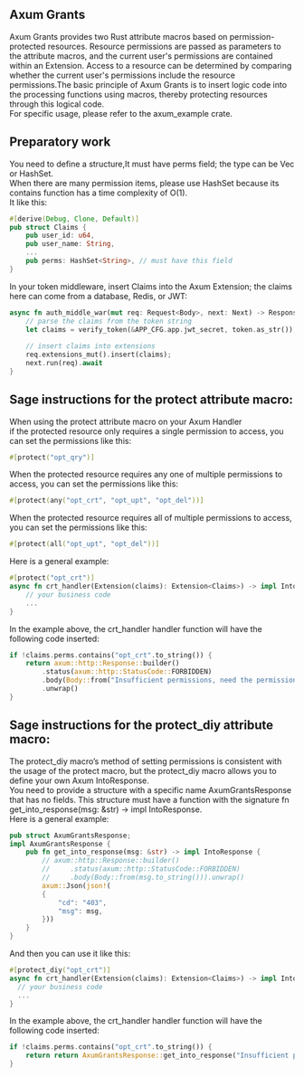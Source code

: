 ## Axum Grants
Axum Grants provides two Rust attribute macros based on permission-protected resources. Resource permissions are passed as parameters to the attribute macros, and the current user's permissions are contained within an Extension. Access to a resource can be determined by comparing whether the current user's permissions include the resource permissions.The basic principle of Axum Grants is to insert logic code into the processing functions using macros, thereby protecting resources through this logical code.  
For specific usage, please refer to the axum_example crate.


## Preparatory work
You need to define a structure,It must have perms field; the type can be Vec or HashSet.  
When there are many permission items, please use HashSet because its contains function has a time complexity of O(1).  
It like this:
```rust
#[derive(Debug, Clone, Default)]
pub struct Claims {
    pub user_id: u64, 
    pub user_name: String,
    ...
    pub perms: HashSet<String>, // must have this field
}
```

In your token middleware, insert Claims into the Axum Extension; the claims here can come from a database, Redis, or JWT:
```rust
async fn auth_middle_war(mut req: Request<Body>, next: Next) -> Response<Body> {
    // parse the claims from the token string
    let claims = verify_token(&APP_CFG.app.jwt_secret, token.as_str());
    
    // insert claims into extensions
    req.extensions_mut().insert(claims);
    next.run(req).await
}
```

## Sage instructions for the protect attribute macro:
When using the protect attribute macro on your Axum Handler  
if the protected resource only requires a single permission to access, you can set the permissions like this:
```rust
#[protect("opt_qry")]
```

When the protected resource requires any one of multiple permissions to access, you can set the permissions like this:
```rust
#[protect(any("opt_crt", "opt_upt", "opt_del"))]
```

When the protected resource requires all of multiple permissions to access, you can set the permissions like this:
```rust
#[protect(all("opt_upt", "opt_del"))]
```

Here is a general example:
```rust
#[protect("opt_crt")]
async fn crt_handler(Extension(claims): Extension<Claims>) -> impl IntoResponse {
    // your business code
    ...
}
```

In the example above, the crt_handler handler function will have the following code inserted:
```rust
if !claims.perms.contains("opt_crt".to_string()) {
    return axum::http::Response::builder()
        .status(axum::http::StatusCode::FORBIDDEN)
        .body(Body::from("Insufficient permissions, need the permission: opt_crt "))
        .unwrap()
}
```

## Sage instructions for the protect_diy attribute macro:
The protect_diy macro’s method of setting permissions is consistent with the usage of the protect macro, but the protect_diy macro allows you to define your own Axum IntoResponse.  
You need to provide a structure with a specific name AxumGrantsResponse that has no fields. This structure must have a function with the signature fn get_into_response(msg: &str) -> impl IntoResponse.  
Here is a general example:
```rust
pub struct AxumGrantsResponse;
impl AxumGrantsResponse {
    pub fn get_into_response(msg: &str) -> impl IntoResponse {
        // axum::http::Response::builder()
        //     .status(axum::http::StatusCode::FORBIDDEN)
        //     .body(Body::from(msg.to_string())).unwrap()
        axum::Json(json!(
        {
            "cd": "403",
            "msg": msg,
        }))
    }
}
```
And then you can use it like this:
```rust
#[protect_diy("opt_crt")]
async fn crt_handler(Extension(claims): Extension<Claims>) -> impl IntoResponse {
  // your business code
  ...
}
```

In the example above, the crt_handler handler function will have the following code inserted:
```rust
if !claims.perms.contains("opt_crt".to_string()) {
    return return AxumGrantsResponse::get_into_response("Insufficient permissions, need the permission: opt_crt ").into_response();
}
```


